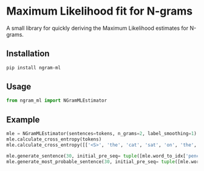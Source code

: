 # Maximum Likelihood fit for N-grams 
A small library for quickly deriving the Maximum Likelihood estimates for N-grams.

## Installation
```bash
pip install ngram-ml
```

## Usage
```python
from ngram_ml import NGramMLEstimator
```

## Example
```python
mle = NGramMLEstimator(sentences=tokens, n_grams=2, label_smoothing=1)
mle.calculate_cross_entropy(tokens)
mle.calculate_cross_entropy([['<S>', 'the', 'cat', 'sat', 'on', 'the', 'mat', '</S>']])

mle.generate_sentence(30, initial_pre_seq= tuple([mle.word_to_idx['pencil']]))
mle.generate_most_probable_sentence(30, initial_pre_seq= tuple([mle.word_to_idx['book']]))

```



